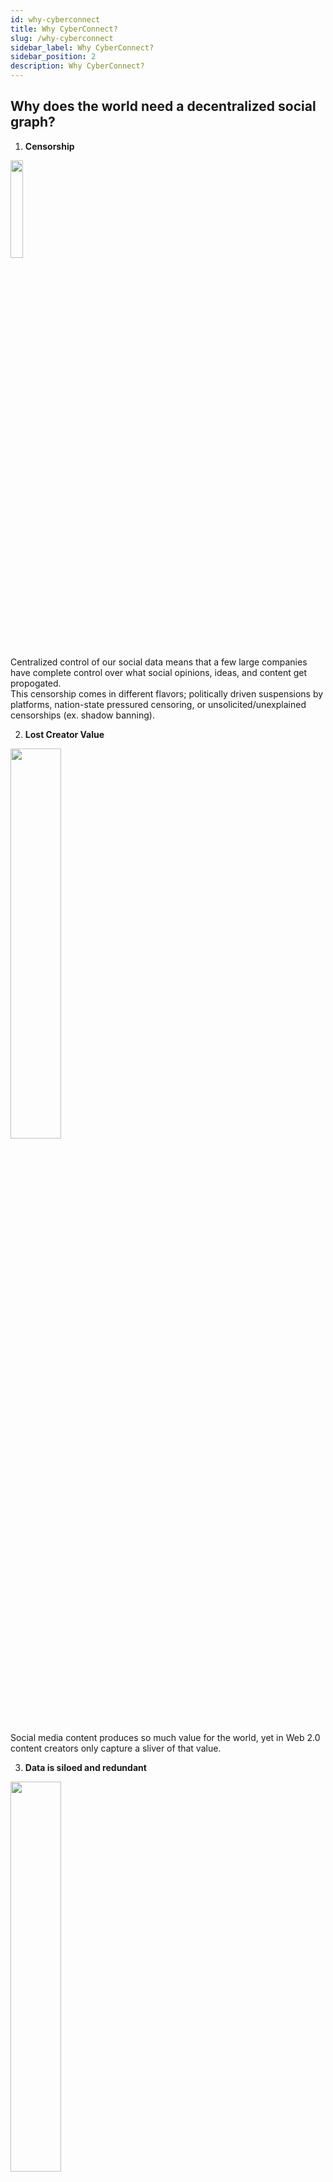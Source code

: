 ```yaml
---
id: why-cyberconnect
title: Why CyberConnect?
slug: /why-cyberconnect
sidebar_label: Why CyberConnect?
sidebar_position: 2
description: Why CyberConnect?
---
```


## Why does the world need a decentralized social graph?

1. **Censorship** 

<img src="/img/v2/social-censorship.jpeg"  width="20%" height="20%" align="center"/> 

Centralized control of our social data means that a few large companies have complete control over what social opinions, ideas, and content get propogated. <br/> This censorship comes in different flavors; politically driven suspensions by platforms, nation-state pressured censoring, or unsolicited/unexplained censorships (ex. shadow banning). 
<br clear="left"/>

2. **Lost Creator Value**

<div>
<img src="/img/v2/zuck-stealing.jpeg"  width="40%" height="40%" align="center"/>
</div>

Social media content produces so much value for the world, yet in Web 2.0 content creators only capture a sliver of that value.
<br clear="left"/>


3. **Data is siloed and redundant**
<div>
<img src="/img/v2/walled-gardens.jpeg"  width="40%" height="40%" align="center"/>
</div>

In the centralized structure of Web 2.0, our social data/graphs are “walled gardens”. Moving your data between systems is incredibly difficult and usually not possible. This creates a high switching costs; it adds friction for users and wastes time as users repeatedly build and declare connections whenever onboarding a new application.



4. **Stifled Innovation**

<div>
<img src="/img/v2/man-stealing-ideas.jpeg"  width="40%" height="40%" align="center"/>
</div>


Siloed data also means reduced innovation. With only a few players having access to all our data, independent developers are unable to explore that data and build useful products on top of it. If someone has an idea for a better Instagram frontend, or a better feed algorithm, they don’t have the ability to leverage all the data that’s been generated by users to build out their idea; even with consent from those users. Discord is an example of a Web2 that is slightly opening up this with their developer SDK for bots, but it’s still limited and only exposes what the company decides it wants to share



### Read more about why we think the world needs a decentralized social graph in our blog post:
<iframe src="https://mirror.xyz/cyberlab.eth/Rqr8tiXed6helt5LfSotEdLFxB6Kv_fA1Poz3K_6g0c"></iframe>

